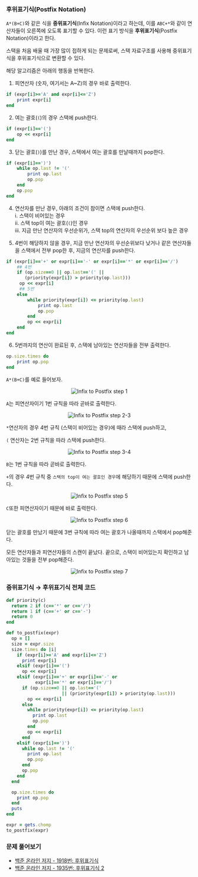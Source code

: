 ### 후위표기식(Postfix Notation)

`A*(B+C)`와 같은 식을 **중위표기식**(Infix Notation)이라고 하는데, 이를 `ABC+*`와 같이 연산자들이 오른쪽에 오도록 표기할 수 있다. 이런 표기 방식을 **후위표기식**(Postfix Notation)이라고 한다. 

<router-link to="../DataStructure/kor-stack">스택</router-link>을 처음 배울 때 가장 많이 접하게 되는 문제로써, 스택 자료구조를 사용해 중위표기식을 후위표기식으로 변환할 수 있다.

해당 알고리즘은 아래의 행동을 반복한다.
1. 피연산자 (숫자, 여기서는 A~Z)의 경우 바로 출력한다.
```rb
if (expr[i]>='A' and expr[i]<='Z') 
    print expr[i]
end
```
2. 여는 괄호(`(`)의 경우 스택에 push한다.
```rb
if (expr[i]=='(')
    op << expr[i]
end
```
3. 닫는 괄호(`)`)를 만난 경우, 스택에서 여는 괄호를 만날때까지 pop한다.
```rb
if (expr[i]==')')
    while op.last != '('
        print op.last 
        op.pop
    end
    op.pop
end
```
4. 연산자를 만난 경우, 아래의 조건이 참이면 스택에 push한다. <br>
  i. 스택이 비어있는 경우<br>
  ii. 스택 top이 여는 괄호(`(`)인 경우<br>
  iii. 지금 만난 연산자의 우선순위가, 스택 top의 연산자의 우선순위 보다 높은 경우<br>

5. 4번이 해당하지 않을 경우, 지금 만난 연산자의 우선순위보다 낮거나 같은 연산자들을 스택에서 전부 pop한 후, 지금의 연산자를 push한다.
```rb
if (expr[i]=='+' or expr[i]=='-' or expr[i]=='*' or expr[i]=='/')
    ## 4번
    if (op.size==0 || op.last=='(' || 
       (priority(expr[i]) > priority(op.last)))
     op << expr[i] 
     ## 5번
    else 
        while priority(expr[i]) <= priority(op.last)
            print op.last 
            op.pop 
        end
        op << expr[i]
    end
end
```

6. 5번까지의 연산이 완료된 후, 스택에 남아있는 연산자들을 전부 출력한다.
```rb
op.size.times do
    print op.pop
end
```

`A*(B+C)`를 예로 들어보자.
<center>
<img src="assets/algorithm/stack/infix2postfix/infix2postfix-1.png" alt="Infix to Postfix step 1" /> <br />
</center>

`A`는 피연산자이기 1번 규칙을 따라 곧바로 출력한다.

<center>
<img src="assets/algorithm/stack/infix2postfix/infix2postfix-2.png" alt="Infix to Postfix step 2-3" /> <br />
</center>

`*`연산자의 경우 4번 규칙 (스택이 비어있는 경우)에 때라 스택에 push하고, 

`(` 연산자는 2번 규칙을 따라 스택에 push한다.

<center>
<img src="assets/algorithm/stack/infix2postfix/infix2postfix-3.png" alt="Infix to Postfix step 3-4" /> <br />
</center>

`B`는 1번 규칙을 따라 곧바로 출력한다.

 `+`의 경우 4번 규칙 중 `스택의 top이 여는 괄호인 경우`에 해당하기 때문에 스택에 push한다.

<center>
<img src="assets/algorithm/stack/infix2postfix/infix2postfix-4.png" alt="Infix to Postfix step 5" /> <br />
</center>

`C`또한 피연산자이기 때문에 바로 출력한다.

<center>
<img src="assets/algorithm/stack/infix2postfix/infix2postfix-5.png" alt="Infix to Postfix step 6" /> <br />
</center>

닫는 괄호를 만났기 때문에 3번 규칙에 따라 여는 괄호가 나올때까지 스택에서 pop해준다. 

모든 연산자들과 피연산자들의 스캔이 끝났다. 끝으로, 스택이 비어있는지 확인하고 남아있는 것들을 전부 pop해준다.
<center>
<img src="assets/algorithm/stack/infix2postfix/infix2postfix-6.png" alt="Infix to Postfix step 7"/> <br />
</center>

### 중위표기식 → 후위표기식 전체 코드
```rb
def priority(c)
  return 2 if (c=='*' or c=='/')
  return 1 if (c=='+' or c=='-')
  return 0
end

def to_postfix(expr)
  op = []
  size = expr.size
  size.times do |i|
    if (expr[i]>='A' and expr[i]<='Z') 
      print expr[i]
    elsif (expr[i]=='(')
      op << expr[i]
    elsif (expr[i]=='+' or expr[i]=='-' or 
           expr[i]=='*' or expr[i]=='/')
      if (op.size==0 || op.last=='(' 
                     || (priority(expr[i]) > priority(op.last)))
        op << expr[i] 
      else 
        while priority(expr[i]) <= priority(op.last)
          print op.last 
          op.pop 
        end
        op << expr[i]
      end
    elsif (expr[i]==')')
      while op.last != '('
        print op.last 
        op.pop
      end
      op.pop
    end
  end

  op.size.times do
    print op.pop
  end
  puts
end

expr = gets.chomp
to_postfix(expr)
```

### 문제 풀어보기
- <a href="https://www.acmicpc.net/problem/1918" target="_blank">백준 온라인 저지 - 1918번: 후위표기식</a>
- <a href="https://www.acmicpc.net/problem/1935" target="_blank">백준 온라인 저지 - 1935번: 후위표기식 2</a>

<div class="divider"></div>
